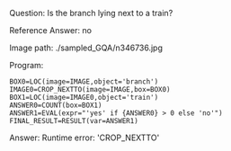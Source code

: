 Question: Is the branch lying next to a train?

Reference Answer: no

Image path: ./sampled_GQA/n346736.jpg

Program:

```
BOX0=LOC(image=IMAGE,object='branch')
IMAGE0=CROP_NEXTTO(image=IMAGE,box=BOX0)
BOX1=LOC(image=IMAGE0,object='train')
ANSWER0=COUNT(box=BOX1)
ANSWER1=EVAL(expr="'yes' if {ANSWER0} > 0 else 'no'")
FINAL_RESULT=RESULT(var=ANSWER1)
```
Answer: Runtime error: 'CROP_NEXTTO'

